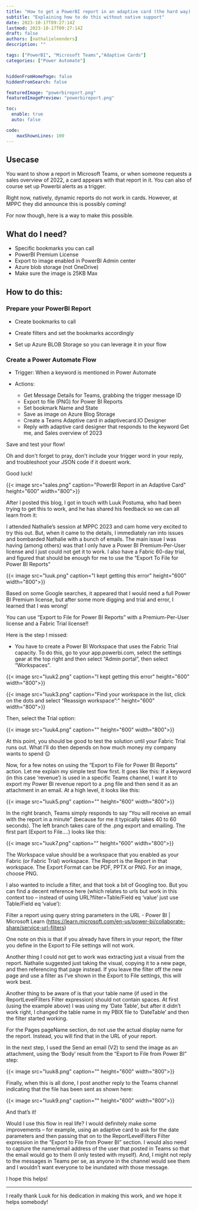```yaml
---
title: "How to get a PowerBI report in an adaptive card (the hard way) - Update!"
subtitle: "Explaining how to do this without native support"
date: 2023-10-17T09:27:14Z
lastmod: 2023-10-17T09:27:14Z
draft: false
authors: [nathalieleenders]
description: ""

tags: ["PowerBI", "Microsoft Teams","Adaptive Cards"]
categories: ["Power Automate"]


hiddenFromHomePage: false
hiddenFromSearch: false

featuredImage: "powerbireport.png"
featuredImagePreview: "powerbireport.png"

toc:
  enable: true
  auto: false

code:
    maxShownLines: 100
---
```

## Usecase

You want to show a report in Microsoft Teams, or when someone requests a sales overview of 2022, a card appears with that report in it. You can also of course set up Powerbi alerts as a trigger.

Right now, natively, dynamic reports do not work in cards. However, at MPPC they did announce this is possibly coming!

For now though, here is a way to make this possible.


## What do I need?

- Specific bookmarks you can call
- PowerBI Premium License
- Export to image enabled in PowerBI Admin center
- Azure blob storage (not OneDrive)
- Make sure the image is 25KB Max

## How to do this:

### Prepare your PowerBI Report

- Create bookmarks to call
- Create filters and set the bookmarks accordingly

- Set up Azure BLOB Storage so you can leverage it in your flow

### Create a Power Automate Flow
- Trigger: When a keyword is mentioned in Power Automate

- Actions:
    - Get Message Details for Teams, grabbing the trigger message ID
    - Export to file (PNG) for Power BI Reports
    - Set bookmark Name and State
    - Save as image on Azure Blog Storage
    - Create a Teams Adaptive card in adaptivecard.IO Designer
    - Reply with adaptive card designer that responds to the keyword Get me, and Sales overview of 2023

Save and test your flow!

Oh and don't forget to pray, don't include your trigger word in your reply, and troubleshoot your JSON code if it doesnt work. 

Good luck!

{{< image src="sales.png" caption="PowerBI Report in an Adaptive Card" height="600" width="800">}}

After I posted this blog, I got in touch with Luuk Postuma, who had been trying to get this to work, and he has shared his feedback so we can all learn from it:

I attended Nathalie’s session at MPPC 2023 and cam home very excited to try this out.  But, when it came to the details, I immediately ran into issues and bombarded Nathalie with a bunch of emails.  The main issue I was having (among others) was that I only have a Power BI Premium-Per-User license and I just could not get it to work.  I also have a Fabric 60-day trial, and figured that should be enough for me to use the “Export To File for Power BI Reports” 

{{< image src="luuk.png" caption="I kept getting this error" height="600" width="800">}}

Based on some Google searches, it appeared that I would need a full Power BI Premium license, but after some more digging and trial and error, I learned that I was wrong!

You can use “Export to File for Power BI Reports” with a Premium-Per-User license and a Fabric Trial license!!

Here is the step I missed:
-  You have to create a Power BI Workspace that uses the Fabric Trial capacity.  To do this, go to your app.powerbi.com, select the settings gear at the top right and then select “Admin portal”, then select “Workspaces”.

{{< image src="luuk2.png" caption="I kept getting this error" height="600" width="800">}}

{{< image src="luuk3.png" caption="Find your workspace in the list, click on the dots and select “Reassign workspace”:" height="600" width="800">}}

Then, select the Trial option:

{{< image src="luuk4.png" caption="" height="600" width="800">}}

At this point, you should be good to test the solution until your Fabric Trial runs out.  What I’ll do then depends on how much money my company wants to spend 😉

Now, for a few notes on using the “Export to File for Power BI Reports” action.  Let me explain my simple test flow first.  It goes like this:
If a keyword (in this case ‘revenue’) is used in a specific Teams channel, I want it to export my Power BI revenue report to a .png file and then send it as an attachment in an email.
At a high level, it looks like this:

{{< image src="luuk5.png" caption="" height="600" width="800">}}

In the right branch, Teams simply responds to say “You will receive an email with the report in a minute” (because for me it typically takes 40 to 60 seconds).
The left branch takes care of the .png export and emailing.  The first part (Export to File….) looks like this:

{{< image src="luuk7.png" caption="" height="600" width="800">}}

The Workspace value should be a workspace that you enabled as your Fabric (or Fabric Trial) workspace.
The Report is the Report in that workspace.
The Export Format can be PDF, PPTX or PNG.  For an image, choose PNG.

I also wanted to include a filter, and that took a bit of Googling too.  But you can find a decent reference here (which relates to urls but work in this context too – instead of using URL?filter=Table/Field eq ‘value’ just use Table/Field eq ‘value’):

Filter a report using query string parameters in the URL - Power BI | Microsoft Learn
(https://learn.microsoft.com/en-us/power-bi/collaborate-share/service-url-filters)

One note on this is that if you already have filters in your report, the filter you define in the Export to File settings will not work.

Another thing I could not get to work was extracting just a visual from the report.  Nathalie suggested just taking the visual, copying it to a new page, and then referencing that page instead.  If you leave the filter off the new page and use a filter as I’ve shown in the Export to File settings, this will work best.

Another thing to be aware of is that your table name (if used in the ReportLevelFilters Filter expression) should not contain spaces.  At first (using the example above) I was using my ‘Date Table’, but after it didn’t work right, I changed the table name in my PBIX file to ‘DateTable’ and then the filter started working.

For the Pages pageName section, do not use the actual display name for the report.  Instead, you will find that in the URL of your report.

In the next step, I used the Send an email (V2) to send the image as an attachment, using the ‘Body’ result from the “Export to File from Power BI” step:

{{< image src="luuk8.png" caption="" height="600" width="800">}}

Finally, when this is all done, I post another reply to the Teams channel indicating that the file has been sent as shown here:

{{< image src="luuk9.png" caption="" height="600" width="800">}}

And that’s it!

Would I use this flow in real life?  I would definitely make some improvements – for example, using an adaptive card to ask for the date parameters and then passing that on to the ReportLevelFilters Filter expression in the “Export to File from Power BI” section.  I would also need to capture the name/email address of the user that posted in Teams so that the email would go to them (I only tested with myself).  And, I might not reply to the messages in Teams per se, as anyone in the channel would see them and I wouldn’t want everyone to be inundated with those message.

I hope this helps!

_____

I really thank Luuk for his dedication in making this work, and we hope it helps somebody!